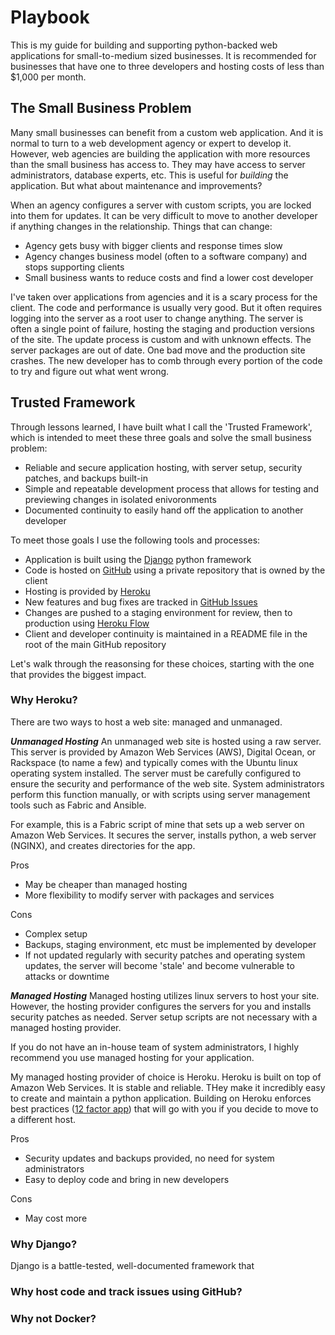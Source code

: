 # Playbook

This is my guide for building and supporting python-backed web applications for small-to-medium sized businesses. It is recommended for businesses that have one to three developers and hosting costs of less than $1,000 per month.

## The Small Business Problem

Many small businesses can benefit from a custom web application. And it is normal to turn to a web development agency or expert to develop it. However, web agencies are building the application with more resources than the small business has access to. They may have access to server administrators, database experts, etc. This is useful for *building* the application. But what about maintenance and improvements? 

When an agency configures a server with custom scripts, you are locked into them for updates. It can be very difficult to move to another developer if anything changes in the relationship. Things that can change:
- Agency gets busy with bigger clients and response times slow
- Agency changes business model (often to a software company) and stops supporting clients
- Small business wants to reduce costs and find a lower cost developer

I've taken over applications from agencies and it is a scary process for the client. The code and performance is usually very good. But it often requires logging into the server as a root user to change anything. The server is often a single point of failure, hosting the staging and production versions of the site. The update process is custom and with unknown effects. The server packages are out of date. One bad move and the production site crashes. The new developer has to comb through every portion of the code to try and figure out what went wrong.

## Trusted Framework

 Through lessons learned, I have built what I call the 'Trusted Framework', which is intended to meet these three goals and solve the small business problem: 

- Reliable and secure application hosting, with server setup, security patches, and backups built-in
- Simple and repeatable development process that allows for testing and previewing changes in isolated enivoronments
- Documented continuity to easily hand off the application to another developer

To meet those goals I use the following tools and processes:

- Application is built using the [Django](https://www.djangoproject.com/) python framework
- Code is hosted on [GitHub](https://github.com/) using a private repository that is owned by the client
- Hosting is provided by [Heroku](https://www.heroku.com/)
- New features and bug fixes are tracked in [GitHub Issues](https://help.github.com/articles/about-issues/)
- Changes are pushed to a staging environment for review, then to production using [Heroku Flow](https://www.heroku.com/flow)
- Client and developer continuity is maintained in a README file in the root of the main GitHub repository

Let's walk through the reasonsing for these choices, starting with the one that provides the biggest impact.

### Why Heroku?

There are two ways to host a web site: managed and unmanaged. 

***Unmanaged Hosting***
An unmanaged web site is hosted using a raw server. This server is provided by Amazon Web Services (AWS), Digital Ocean, or Rackspace (to name a few) and typically comes with the Ubuntu linux operating system installed. The server must be carefully configured to ensure the security and performance of the web site. System administrators perform this function manually, or with scripts using server management tools such as Fabric and Ansible. 

For example, this is a Fabric script of mine that sets up a web server on Amazon Web Services. It secures the server, installs python, a web server (NGINX), and creates directories for the app.

Pros
- May be cheaper than managed hosting
- More flexibility to modify server with packages and services

Cons
- Complex setup
- Backups, staging environment, etc must be implemented by developer
- If not updated regularly with security patches and operating system updates, the server will become 'stale' and become vulnerable to attacks or downtime

***Managed Hosting***
Managed hosting utilizes linux servers to host your site. However, the hosting provider configures the servers for you and installs security patches as needed. Server setup scripts are not necessary with a managed hosting provider.

If you do not have an in-house team of system administrators, I highly recommend you use managed hosting for your application.

My managed hosting provider of choice is Heroku. Heroku is built on top of Amazon Web Services. It is stable and reliable. THey make it incredibly easy to create and maintain a python application. Building on Heroku enforces best practices ([12 factor app](https://12factor.net/)) that will go with you if you decide to move to a different host.

Pros
- Security updates and backups provided, no need for system administrators
- Easy to deploy code and bring in new developers

Cons
- May cost more

### Why Django?

Django is a battle-tested, well-documented framework that 

### Why host code and track issues using GitHub?

### Why not Docker?






